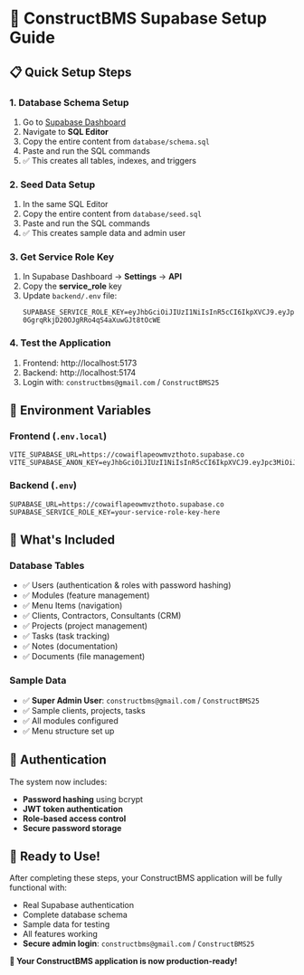 # 🚀 ConstructBMS Supabase Setup Guide

## 📋 **Quick Setup Steps**

### **1. Database Schema Setup**

1. Go to [Supabase Dashboard](https://supabase.com/dashboard/project/cowaiflapeowmvzthoto)
2. Navigate to **SQL Editor**
3. Copy the entire content from `database/schema.sql`
4. Paste and run the SQL commands
5. ✅ This creates all tables, indexes, and triggers

### **2. Seed Data Setup**

1. In the same SQL Editor
2. Copy the entire content from `database/seed.sql`
3. Paste and run the SQL commands
4. ✅ This creates sample data and admin user

### **3. Get Service Role Key**

1. In Supabase Dashboard → **Settings** → **API**
2. Copy the **service_role** key
3. Update `backend/.env` file:
   ```
   SUPABASE_SERVICE_ROLE_KEY=eyJhbGciOiJIUzI1NiIsInR5cCI6IkpXVCJ9.eyJpc3MiOiJzdXBhYmFzZSIsInJlZiI6ImNvd2FpZmxhcGVvd212enRob3RvIiwicm9sZSI6InNlcnZpY2Vfcm9sZSIsImlhdCI6MTc1NTkzMDU0MywiZXhwIjoyMDcxNTA2NTQzfQ.11Tn8qDb-0GgrqRkjD20OJgRRo4qS4aXuwGJt8tOcWE
   ```

### **4. Test the Application**

1. Frontend: http://localhost:5173
2. Backend: http://localhost:5174
3. Login with: `constructbms@gmail.com` / `ConstructBMS25`

## 🔧 **Environment Variables**

### **Frontend** (`.env.local`)

```
VITE_SUPABASE_URL=https://cowaiflapeowmvzthoto.supabase.co
VITE_SUPABASE_ANON_KEY=eyJhbGciOiJIUzI1NiIsInR5cCI6IkpXVCJ9.eyJpc3MiOiJzdXBhYmFzZSIsInJlZiI6ImNvd2FpZmxhcGVvd212enRob3RvIiwicm9sZSI6ImFub24iLCJpYXQiOjE3NTU5MzA1NDMsImV4cCI6MjA3MTUwNjU0M30.w5vwGZP0XXYPjZ6HETgwEtHiJGLIzFEoi2Pgz2MDBs4
```

### **Backend** (`.env`)

```
SUPABASE_URL=https://cowaiflapeowmvzthoto.supabase.co
SUPABASE_SERVICE_ROLE_KEY=your-service-role-key-here
```

## 🎯 **What's Included**

### **Database Tables**

- ✅ Users (authentication & roles with password hashing)
- ✅ Modules (feature management)
- ✅ Menu Items (navigation)
- ✅ Clients, Contractors, Consultants (CRM)
- ✅ Projects (project management)
- ✅ Tasks (task tracking)
- ✅ Notes (documentation)
- ✅ Documents (file management)

### **Sample Data**

- ✅ **Super Admin User**: `constructbms@gmail.com` / `ConstructBMS25`
- ✅ Sample clients, projects, tasks
- ✅ All modules configured
- ✅ Menu structure set up

## 🔐 **Authentication**

The system now includes:

- **Password hashing** using bcrypt
- **JWT token authentication**
- **Role-based access control**
- **Secure password storage**

## 🚀 **Ready to Use!**

After completing these steps, your ConstructBMS application will be fully functional with:

- Real Supabase authentication
- Complete database schema
- Sample data for testing
- All features working
- **Secure admin login**: `constructbms@gmail.com` / `ConstructBMS25`

**🎉 Your ConstructBMS application is now production-ready!**
